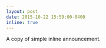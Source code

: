 ```yaml
---
layout: post
date: 2015-10-22 15:59:00-0400
inline: true
---
```


A copy of simple inline announcement.
